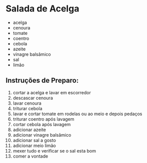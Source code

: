 # Salada de Acelga 

- acelga
- cenoura
- tomate
- coentro
- cebola
- azeite
- vinagre balsâmico
- sal
- limão

## Instruções de Preparo:

1. cortar a acelga e lavar em escorredor
2. descascar cenoura
3. lavar cenoura
4. triturar cebola
5. lavar e cortar tomate em rodelas ou ao meio e depois pedaços
6. triturar coentro após lavagem
7. cortar cebola após lavagem
8. adicionar azeite
9. adicionar vinagre balsâmico
10. adicionar sal a gosto
11. adicionar meio limão
12. mexer tudo e verificar se o sal esta bom
13. comer a vontade